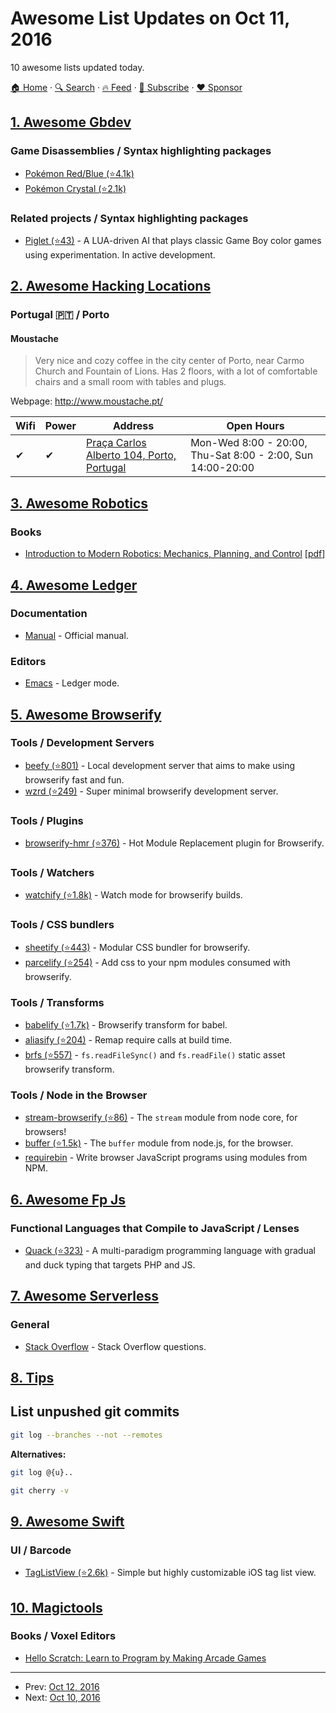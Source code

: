 # Awesome List Updates on Oct 11, 2016

10 awesome lists updated today.

[🏠 Home](/README.md) · [🔍 Search](https://www.trackawesomelist.com/search/) · [🔥 Feed](https://www.trackawesomelist.com/rss.xml) · [📮 Subscribe](https://trackawesomelist.us17.list-manage.com/subscribe?u=d2f0117aa829c83a63ec63c2f&id=36a103854c) · [❤️  Sponsor](https://github.com/sponsors/theowenyoung)



## [1. Awesome Gbdev](/content/gbdev/awesome-gbdev/README.md)

### Game Disassemblies / Syntax highlighting packages

*   [Pokémon Red/Blue (⭐4.1k)](https://github.com/pret/pokered)
*   [Pokémon Crystal (⭐2.1k)](https://github.com/pret/pokecrystal)

### Related projects / Syntax highlighting packages

*   [Piglet (⭐43)](https://github.com/danShumway/Piglet) - A LUA-driven AI that plays classic Game Boy color games using experimentation. In active development.

## [2. Awesome Hacking Locations](/content/daviddias/awesome-hacking-locations/README.md)

### Portugal 🇵🇹 / Porto

#### Moustache

> Very nice and cozy coffee in the city center of Porto, near Carmo Church and Fountain of Lions. Has 2 floors, with a lot of comfortable chairs and a small room with tables and plugs.

Webpage: <http://www.moustache.pt/>

| Wifi | Power | Address                                                                       | Open Hours                                                 |
| ---- | ----- | ----------------------------------------------------------------------------- | ---------------------------------------------------------- |
| ✔    | ✔     | [Praça Carlos Alberto 104, Porto, Portugal](https://goo.gl/maps/sRRxzxuGLhB2) | Mon-Wed 8:00 - 20:00, Thu-Sat 8:00 - 2:00, Sun 14:00-20:00 |

## [3. Awesome Robotics](/content/kiloreux/awesome-robotics/README.md)

### Books

*   [Introduction to Modern Robotics: Mechanics, Planning, and Control](http://hades.mech.northwestern.edu/index.php/LynchAndPark) \[[pdf](http://hades.mech.northwestern.edu/images/7/7f/MR.pdf)]

## [4. Awesome Ledger](/content/sfischer13/awesome-ledger/README.md)

### Documentation

*   [Manual](http://ledger-cli.org/3.0/doc/ledger3.html) - Official manual.

### Editors

*   [Emacs](http://www.ledger-cli.org/3.0/doc/ledger-mode.html) - Ledger mode.

## [5. Awesome Browserify](/content/browserify/awesome-browserify/README.md)

### Tools / Development Servers

*   [beefy (⭐801)](https://github.com/chrisdickinson/beefy) - Local development server that aims to make using browserify fast and fun.
*   [wzrd (⭐249)](https://github.com/maxogden/wzrd) - Super minimal browserify development server.

### Tools / Plugins

*   [browserify-hmr (⭐376)](https://github.com/AgentME/browserify-hmr) - Hot Module Replacement plugin for Browserify.

### Tools / Watchers

*   [watchify (⭐1.8k)](https://github.com/substack/watchify) - Watch mode for browserify builds.

### Tools / CSS bundlers

*   [sheetify (⭐443)](https://github.com/stackcss/sheetify) - Modular CSS bundler for browserify.
*   [parcelify (⭐254)](https://github.com/rotundasoftware/parcelify) - Add css to your npm modules consumed with browserify.

### Tools / Transforms

*   [babelify (⭐1.7k)](https://github.com/babel/babelify) - Browserify transform for babel.
*   [aliasify (⭐204)](https://github.com/benbria/aliasify) - Remap require calls at build time.
*   [brfs (⭐557)](https://github.com/substack/brfs) - `fs.readFileSync()` and `fs.readFile()` static asset browserify transform.

### Tools / Node in the Browser

*   [stream-browserify (⭐86)](https://github.com/substack/stream-browserify) - The `stream` module from node core, for browsers!
*   [buffer (⭐1.5k)](https://github.com/feross/buffer) - The `buffer` module from node.js, for the browser.
*   [requirebin](http://requirebin.com/) - Write browser JavaScript programs using modules from NPM.

## [6. Awesome Fp Js](/content/stoeffel/awesome-fp-js/README.md)

### Functional Languages that Compile to JavaScript / Lenses

*   [Quack (⭐323)](https://github.com/quack/quack) - A multi-paradigm programming language with gradual and duck typing that targets PHP and JS.

## [7. Awesome Serverless](/content/pmuens/awesome-serverless/README.md)

### General

*   [Stack Overflow](http://stackoverflow.com/questions/tagged/serverless-framework) - Stack Overflow questions.

## [8. Tips](/content/git-tips/tips/README.md)

## List unpushed git commits

```sh
git log --branches --not --remotes
```

**Alternatives:**

```sh
git log @{u}..
```

```sh
git cherry -v
```

## [9. Awesome Swift](/content/matteocrippa/awesome-swift/README.md)

### UI / Barcode

*   [TagListView (⭐2.6k)](https://github.com/ElaWorkshop/TagListView) - Simple but highly customizable iOS tag list view.

## [10. Magictools](/content/ellisonleao/magictools/README.md)

### Books / Voxel Editors

*   [Hello Scratch: Learn to Program by Making Arcade Games](https://www.manning.com/books/hello-scratch)

---

- Prev: [Oct 12, 2016](/content/2016/10/12/README.md)
- Next: [Oct 10, 2016](/content/2016/10/10/README.md)